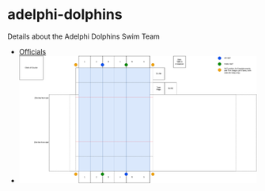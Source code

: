 # adelphi-dolphins

Details about the Adelphi Dolphins Swim Team

* [Officials](officials.md)
* ![Pool Layout](images/competition-pool.drawio.png)
